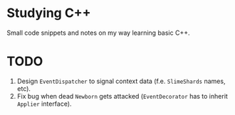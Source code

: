 # Studying C++

Small code snippets and notes on my way learning basic C++.

# TODO

1. Design `EventDispatcher` to signal context data (f.e. `SlimeShards` names, etc).
2. Fix bug when dead `Newborn` gets attacked (`EventDecorator` has to inherit
   `Applier` interface).
